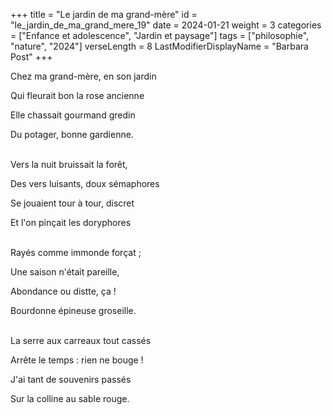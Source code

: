 +++
title = "Le jardin de ma grand-mère"
id = "le_jardin_de_ma_grand_mere_19"
date = 2024-01-21
weight = 3
categories = ["Enfance et adolescence", "Jardin et paysage"]
tags = ["philosophie", "nature", "2024"]
verseLength = 8
LastModifierDisplayName = "Barbara Post"
+++

Chez ma grand-mère, en son jardin

Qui fleurait bon la rose ancienne

Elle chassait gourmand gredin

Du potager, bonne gardienne.

 \
Vers la nuit bruissait la forêt,

Des vers luisants, doux sémaphores

Se jouaient tour à tour, discret

Et l'on pinçait les doryphores

 \
 Rayés comme immonde forçat ;

Une saison n'était pareille,

Abondance ou distte, ça !

Bourdonne épineuse groseille.

 \
La serre aux carreaux tout cassés

Arrête le temps : rien ne bouge !

J'ai tant de souvenirs passés

Sur la colline au sable rouge.
